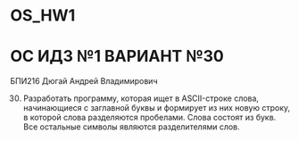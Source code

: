 # OS_HW1
# ОС ИДЗ №1 ВАРИАНТ №30
БПИ216 Дюгай Андрей Владимирович

30. Разработать программу, которая ищет в ASCII-строке слова, начинающиеся с заглавной буквы и формирует из них новую
строку, в которой слова разделяются пробелами. Слова состоят из
букв. Все остальные символы являются разделителями слов.
